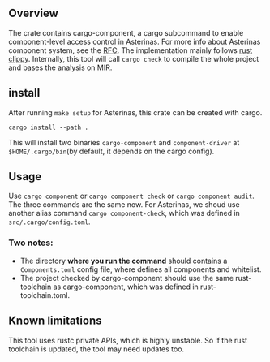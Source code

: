 ## Overview
The crate contains cargo-component, a cargo subcommand to enable component-level access control in Asterinas. For more info about Asterinas component system, see the [RFC](https://github.com/asterinas/Asterinas/issues/58). The implementation mainly follows [rust clippy](https://github.com/rust-lang/rust-clippy). Internally, this tool will call `cargo check` to compile the whole project and bases the analysis on MIR.

## install
After running `make setup` for Asterinas, this crate can be created with cargo.
```shell
cargo install --path .
```
This will install two binaries `cargo-component` and `component-driver` at `$HOME/.cargo/bin`(by default, it depends on the cargo config).

## Usage
Use `cargo component` or `cargo component check` or `cargo component audit`. The three commands are the same now. For Asterinas, we shoud use another alias command `cargo component-check`, which was defined in `src/.cargo/config.toml`.

### Two notes:
- The directory **where you run the command** should contains a `Components.toml` config file, where defines all components and whitelist. 
- The project checked by cargo-component should use the same rust-toolchain as cargo-component, which was defined in rust-toolchain.toml.

## Known limitations
This tool uses rustc private APIs, which is highly unstable. So if the rust toolchain is updated, the tool may need updates too.